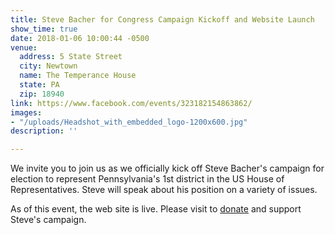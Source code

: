 ```yaml
---
title: Steve Bacher for Congress Campaign Kickoff and Website Launch
show_time: true
date: 2018-01-06 10:00:44 -0500
venue:
  address: 5 State Street
  city: Newtown
  name: The Temperance House
  state: PA
  zip: 18940
link: https://www.facebook.com/events/323182154863862/
images:
- "/uploads/Headshot_with_embedded_logo-1200x600.jpg"
description: ''

---
```

We invite you to join us as we officially kick off Steve Bacher's campaign for election to represent Pennsylvania's 1st district in the US House of Representatives. Steve will speak about his position on a variety of issues.

As of this event, the web site is live. Please visit to [donate](https://secure.actblue.com/donate/steve-bacher-for-congress-1 "Donate") and support Steve's campaign.
